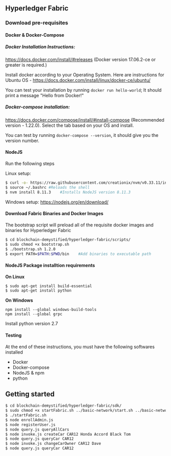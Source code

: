 ## Hyperledger Fabric

### Download pre-requisites

#### Docker & Docker-Compose

##### Docker Installation Instructions: 
https://docs.docker.com/install/#releases (Docker version 17.06.2-ce or greater is required.)

Install docker according to your Operating System. Here are instructions for Ubuntu OS - https://docs.docker.com/install/linux/docker-ce/ubuntu/ 

You can test your installation by running `docker run hello-world`; It should print a message "Hello from Docker!"

##### Docker-compose installation: 
https://docs.docker.com/compose/install/#install-compose (Recommended version - 1.22.0). Select the tab based on your OS and install.

You can test by running `docker-compose --version`, it should give you the version number. 

#### NodeJS

Run the following steps 

Linux setup:
```bash
$ curl -o- https://raw.githubusercontent.com/creationix/nvm/v0.33.11/install.sh | bash  #Installs NodeJS version manager
$ source ~/.bashrc #Reloads the shell
$ nvm install 8.11.3    #Installs NodeJS version 8.11.3
```
Windows setup: https://nodejs.org/en/download/

#### Download Fabric Binaries and Docker Images

The bootstrap script will preload all of the requisite docker images and binaries for Hyperledger Fabric

```bash
$ cd blockchain-demystified/hyperledger-fabric/scripts/
$ sudo chmod +x bootstrap.sh
$ ./bootstrap.sh 1.2.0
$ export PATH=$PATH:$PWD/bin    #Add binaries to executable path
```
#### NodeJS Package installtion requirements

**On Linux**

``` bash
$ sudo apt-get install build-essential
$ sudo apt-get install python
```

**On Windows**
```
npm install --global windows-build-tools
npm install --global grpc
```
Install python version 2.7

#### Testing

At the end of these instructions, you must have the following softwares installed
* Docker
* Docker-compose
* NodeJS & npm
* python

## Getting started

```bash
$ cd blockchain-demystified/hyperledger-fabric/sdk/
$ sudo chmod +x startFabric.sh ../basic-network/start.sh ../basic-network/stop.sh
$ ./startFabric.sh
$ node enrollAdmin.js
$ node registerUser.js
$ node query.js queryAllCars
$ node invoke.js createCar CAR12 Honda Accord Black Tom
$ node query.js queryCar CAR12
$ node invoke.js changeCarOwner CAR12 Dave 
$ node query.js queryCar CAR12
```